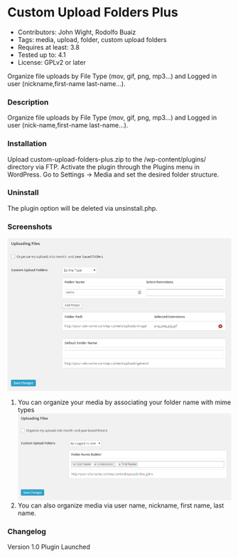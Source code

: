 # Custom Upload Folders Plus
- Contributors: John Wight, Rodolfo Buaiz
- Tags: media, upload, folder, custom upload folders
- Requires at least: 3.8
- Tested up to: 4.1
- License: GPLv2 or later

Organize file uploads by File Type (mov, gif, png, mp3...) and Logged in user (nickname,first-name last-name...).

### Description
Organize file uploads by File Type (mov, gif, png, mp3...) and Logged in user (nick-name,first-name last-name...).

###  Installation
Upload custom-upload-folders-plus.zip to the /wp-content/plugins/ directory via FTP.
Activate the plugin through the Plugins menu in WordPress.
Go to Settings -> Media and set the desired folder structure.

### Uninstall
The plugin option will be deleted via unsinstall.php.

### Screenshots
[![solarized dualmode](https://github.com/jwight1234/custom-upload-folders-plus/blob/master/screenshot-1.png)](#features)
1. You can organize your media by associating your folder name with mime types
[![solarized dualmode](https://github.com/jwight1234/custom-upload-folders-plus/blob/master/screenshot-2.png)](#features)
2. You can also organize media via user name, nickname, first name, last name.

### Changelog 
Version 1.0
Plugin Launched